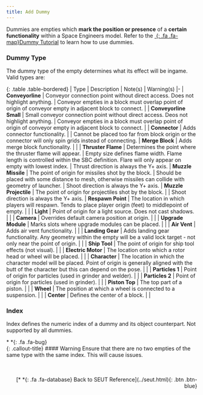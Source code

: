 ```yaml
---
title: Add Dummy
---
```

Dummies are empties which **mark the position or presence** of a **certain functionality** within a Space Engineers model. Refer to the [*&nbsp;*{: .fa .fa-map}Dummy Tutorial]() to learn how to use dummies.

### Dummy Type
The dummy type of the empty determines what its effect will be ingame. Valid types are:

<div class="table-responsive">

{: .table .table-bordered}
| Type | Description | Note(s) | Warning(s)
|-
| **Conveyorline** | Conveyor connection point without direct access. Does not highlight anything. | Conveyor empties in a block must overlap point of origin of conveyor empty in adjacent block to connect. | 
| **Conveyorline Small** | Small conveyor connection point without direct access. Deos not highlight anything. | Conveyor empties in a block must overlap point of origin of conveyor empty in adjacent block to connect. | 
| **Connector** | Adds connector functionality. |  | Cannot be placed too far from block origin or the connector will only spin grids instead of connecting.
| **Merge Block** | Adds merge block functionality. |  | 
| **Thruster Flame** | Determines the point where the thruster flame will appear. | Empty size defines flame width. Flame length is controlled within the SBC definition. Flare will only appear on empty with lowest index. | Thrust direction is always the Y+ axis.
| **Muzzle Missile** | The point of origin for missiles shot by the block. | Should be placed with some distance to mesh, otherwise missiles can collide with geometry of launcher. | Shoot direction is always the Y+ axis.
| **Muzzle Projectile** | The point of origin for projectiles shot by the block. |  | Shoot direction is always the Y+ axis.
| **Respawn Point** | The location in which players will respawn. Tends to place player origin (feet) to middlepoint of empty. |  | 
| **Light** | Point of origin for a light source. Does not cast shadows. |  | 
| **Camera** | Overrides default camera position at origin. |  | 
| **Upgrade Module** | Marks slots where upgrade modules can be placed. |  | 
| **Air Vent** | Adds air vent functionality. |  | 
| **Landing Gear** | Adds landing gear functionality. Any geometry within the empty will be a valid lock target - not only near the point of origin. |  | 
| **Ship Tool** | The point of origin for ship tool effects (not visual). |  | 
| **Electric Motor** | The location onto which a rotor head or wheel will be placed. |  | 
| **Character** | The location in which the character model will be placed. Point of origin is generally aligned with the butt of the character but this can depend on the pose. |  | 
| **Particles 1** | Point of origin for particles (used in grinder and welder). |  | 
| **Particles 2** | Point of origin for particles (used in grinder). |  | 
| **Piston Top** | The top part of a piston. |  | 
| **Wheel** | The position at which a wheel is connected to a suspension. |  | 
| **Center** | Defines the center of a block. |  | 

</div>

### Index
Index defines the numeric index of a dummy and its object counterpart. Not supported by all dummies.

<div class="callout-block callout-warning"><div class="icon-holder">*&nbsp;*{: .fa .fa-bug}
</div><div class="content">
{: .callout-title}
#### Warning
Ensure that there are no two empties of the same type with the same index. This will cause issues.
</div></div>
<br><br/>
<p style="text-align:right">[*&nbsp;*{: .fa .fa-database} Back to SEUT Reference](../seut.html){: .btn .btn-blue}</p>
